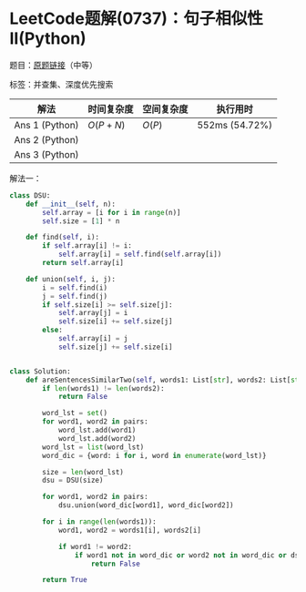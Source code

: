 # LeetCode题解(0737)：句子相似性II(Python)

题目：[原题链接](https://leetcode-cn.com/problems/sentence-similarity-ii/)（中等）

标签：并查集、深度优先搜索

| 解法           | 时间复杂度 | 空间复杂度 | 执行用时       |
| -------------- | ---------- | ---------- | -------------- |
| Ans 1 (Python) | $O(P+N)$   | $O(P)$     | 552ms (54.72%) |
| Ans 2 (Python) |            |            |                |
| Ans 3 (Python) |            |            |                |

解法一：

```python
class DSU:
    def __init__(self, n):
        self.array = [i for i in range(n)]
        self.size = [1] * n

    def find(self, i):
        if self.array[i] != i:
            self.array[i] = self.find(self.array[i])
        return self.array[i]

    def union(self, i, j):
        i = self.find(i)
        j = self.find(j)
        if self.size[i] >= self.size[j]:
            self.array[j] = i
            self.size[i] += self.size[j]
        else:
            self.array[i] = j
            self.size[j] += self.size[i]


class Solution:
    def areSentencesSimilarTwo(self, words1: List[str], words2: List[str], pairs: List[List[str]]) -> bool:
        if len(words1) != len(words2):
            return False

        word_lst = set()
        for word1, word2 in pairs:
            word_lst.add(word1)
            word_lst.add(word2)
        word_lst = list(word_lst)
        word_dic = {word: i for i, word in enumerate(word_lst)}

        size = len(word_lst)
        dsu = DSU(size)

        for word1, word2 in pairs:
            dsu.union(word_dic[word1], word_dic[word2])

        for i in range(len(words1)):
            word1, word2 = words1[i], words2[i]

            if word1 != word2:
                if word1 not in word_dic or word2 not in word_dic or dsu.find(word_dic[word1]) != dsu.find(word_dic[word2]):
                    return False

        return True
```